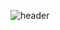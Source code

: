 ![header](https://capsule-render.vercel.app/api?type=Slice&&&&&color=FAF0E6&&height=200&section=header&text=Kang%20Ji%20Yoon&fontSize=90&fontColor=7DA2AD&fontAlignY=50)

<!--
**ji-yoon-kang/ji-yoon-kang** is a ✨ _special_ ✨ repository because its `README.md` (this file) appears on your GitHub profile.

Here are some ideas to get you started:

- 🔭 I’m currently working on ...
- 🌱 I’m currently learning ...
- 👯 I’m looking to collaborate on ...
- 🤔 I’m looking for help with ...
- 💬 Ask me about ...
- 📫 How to reach me: ...
- 😄 Pronouns: ...
- ⚡ Fun fact: ...
-->
